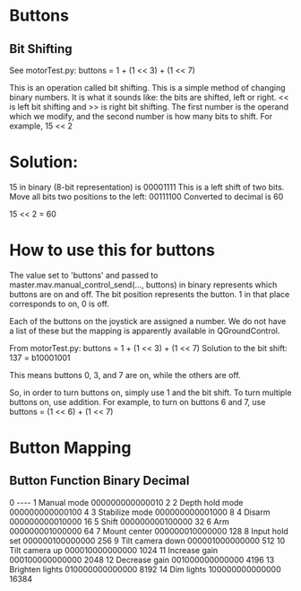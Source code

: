 # Buttons #

## Bit Shifting ##

See motorTest.py:
buttons = 1 + (1 << 3) + (1 << 7)

This is an operation called bit shifting. This is a simple method of changing binary numbers. It is what it sounds like: the bits are shifted, left or right. << is left bit shifting and >> is right bit shifting. The first number is the operand which we modify, and the second number is how many bits to shift. For example,
15 << 2
# Solution:
15 in binary (8-bit representation) is 00001111
This is a left shift of two bits. Move all bits two positions to the left:
00111100
Converted to decimal is 60

15 << 2 = 60

# How to use this for buttons #
The value set to 'buttons' and passed to master.mav.manual_control_send(..., buttons) in binary represents which buttons are on and off.
The bit position represents the button. 1 in that place corresponds to on, 0 is off.

Each of the buttons on the joystick are assigned a number. We do not have a list of these but the mapping is apparently available in QGroundControl.

From motorTest.py:
buttons = 1 + (1 << 3) + (1 << 7)
Solution to the bit shift:
137 = b10001001

This means buttons 0, 3, and 7 are on, while the others are off.

So, in order to turn buttons on, simply use 1 and the bit shift. To turn multiple buttons on, use addition. For example, to turn on buttons 6 and 7, use
buttons = (1 << 6) + (1 << 7)


# Button Mapping #
Button	 Function		Binary		Decimal
-------------------------------------------------------
0	 ----
1	 Manual mode		000000000000010	2
2	 Depth hold mode	000000000000100	4
3	 Stabilize mode		000000000001000	8
4	 Disarm	   		000000000010000	16
5	 Shift			000000000100000	32
6	 Arm			000000001000000	64
7	 Mount center		000000010000000	128
8	 Input hold set		000000100000000	256
9	 Tilt camera down	000001000000000	512
10	 Tilt camera up		000010000000000	1024
11	 Increase gain		000100000000000	2048
12	 Decrease gain		001000000000000	4196
13	 Brighten lights	010000000000000	8192
14	 Dim lights		100000000000000	16384
